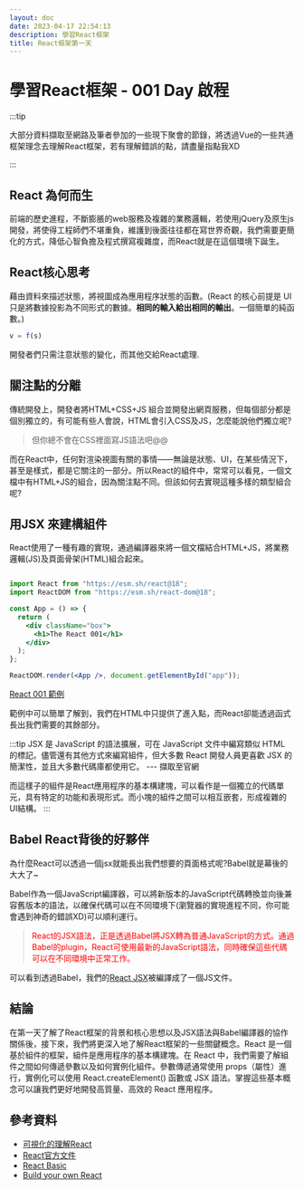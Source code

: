 ```yaml
---
layout: doc
date: 2023-04-17 22:54:13
description: 學習React框架
title: React框架第一天
---
```


# 學習React框架 - 001 Day 啟程

:::tip

大部分資料擷取至網路及筆者參加的一些現下聚會的節錄，將透過Vue的一些共通框架理念去理解React框架，若有理解錯誤的點，請盡量指點我XD

:::

## React 為何而生

前端的歷史進程，不斷膨脹的web服務及複雜的業務邏輯，若使用jQuery及原生js開發，將使得工程師們不堪重負，維護到後面往往都在寫世界奇觀，我們需要更簡化的方式，降低心智負擔及程式撰寫複雜度，而React就是在這個環境下誕生。

## React核心思考

藉由資料來描述狀態，將視圖成為應用程序狀態的函數。(React 的核心前提是 UI 只是將數據投影為不同形式的數據。**相同的輸入給出相同的輸出**。一個簡單的純函數。)

```js
v = f(s)
```

開發者們只需注意狀態的變化，而其他交給React處理.

## 關注點的分離

傳統開發上，開發者將HTML+CSS+JS 組合並開發出網頁服務，但每個部分都是個別獨立的，有可能有些人會說，HTML會引入CSS及JS，怎麼能說他們獨立呢?
>但你總不會在CSS裡面寫JS語法吧@@

而在React中，任何對渲染視圖有關的事情——無論是狀態、UI，在某些情況下，甚至是樣式，都是它關注的一部分。所以React的組件中，常常可以看見，一個文檔中有HTML+JS的組合，因為關注點不同。但該如何去實現這種多樣的類型組合呢?

## 用JSX 來建構組件

React使用了一種有趣的實現，通過編譯器來將一個文檔結合HTML+JS，將業務邏輯(JS)及頁面骨架(HTML)組合起來。

```app.jsx

import React from "https://esm.sh/react@18";
import ReactDOM from "https://esm.sh/react-dom@18";

const App = () => {
  return (
    <div className="box">
      <h1>The React 001</h1>
    </div>
  );
};

ReactDOM.render(<App />, document.getElementById("app"));

```

[React 001 範例](https://codepen.io/eepson123tw/pen/VwEjMrR)

範例中可以簡單了解到，我們在HTML中只提供了進入點，而React卻能透過函式長出我們需要的其餘部分。

:::tip
JSX 是 JavaScript 的語法擴展，可在 JavaScript 文件中編寫類似 HTML 的標記。儘管還有其他方式來編寫組件，但大多數 React 開發人員更喜歡 JSX 的簡潔性，並且大多數代碼庫都使用它。
--- 擷取至官網

而這樣子的組件是React應用程序的基本構建塊，可以看作是一個獨立的代碼單元，具有特定的功能和表現形式。而小塊的組件之間可以相互嵌套，形成複雜的UI結構。
:::

## Babel React背後的好夥伴

為什麼React可以透過一個jsx就能長出我們想要的頁面格式呢?Babel就是幕後的大大了~

Babel作為一個JavaScript編譯器，可以將新版本的JavaScript代碼轉換並向後兼容舊版本的語法，以確保代碼可以在不同環境下(瀏覽器的實現進程不同，你可能會遇到神奇的錯誤XD)可以順利運行。

> <span style="color:red"> React的JSX語法，正是透過Babel將JSX轉為普通JavaScript的方式。通過Babel的plugin，React可使用最新的JavaScript語法，同時確保這些代碼可以在不同環境中正常工作。</span>

可以看到透過Babel，我們的[React JSX](https://babeljs.io/repl#?browsers=defaults%2C%20not%20ie%2011%2C%20not%20ie_mob%2011&build=&builtIns=false&corejs=3.21&spec=false&loose=false&code_lz=MYewdgzgLgBAggBwTAvDAFASlQPhgbwCgYYAnAUygFdSwNiSYAeAEwEsA3GYAGwEMIEAHJ8AtuRQAiAEYgAHpJwNGzABYBGHABVV5GACVyfYLAAMp9UwD0GpSuvsOdmJgDchAL6ugA&debug=false&forceAllTransforms=false&modules=false&shippedProposals=false&circleciRepo=&evaluate=false&fileSize=false&timeTravel=false&sourceType=module&lineWrap=true&presets=env%2Creact%2Cstage-0%2Cstage-2&prettier=false&targets=&version=7.21.4&externalPlugins=&assumptions=%7B%7D)被編譯成了一個JS文件。

## 結論

在第一天了解了React框架的背景和核心思想以及JSX語法與Babel編譯器的協作關係後，接下來，我們將更深入地了解React框架的一些關鍵概念。React 是一個基於組件的框架，組件是應用程序的基本構建塊。在 React 中，我們需要了解組件之間如何傳遞參數以及如何實例化組件。參數傳遞通常使用 props（屬性）進行，實例化可以使用 React.createElement() 函數或 JSX 語法。掌握這些基本概念可以讓我們更好地開發高質量、高效的 React 應用程序。

## 參考資料

- [可視化的理解React](https://react.gg/visualized#history-of-the-web)
- [React官方文件](https://react.dev/)
- [React Basic](https://github.com/reactjs/react-basic)
- [Build your own React](https://pomb.us/build-your-own-react/)

<GitTalk/>
